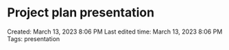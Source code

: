 # Project plan presentation

Created: March 13, 2023 8:06 PM
Last edited time: March 13, 2023 8:06 PM
Tags: presentation